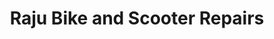 ---
title: "Raju Bike and Scooter Repairs"
url: /kukatpally/raju-bike-and-scooter-repairs/
shop: motorcycle
---